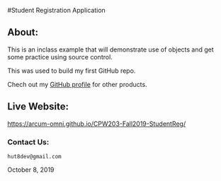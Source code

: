 ﻿#Student Registration Application

## About:
This is an inclass example that will demonstrate use of objects and get some practice using source control.

This was used to build my first GitHub repo.

Chech out my [GitHub profile](https://github.com/arcum-omni)  for other products.

## Live Website:
https://arcum-omni.github.io/CPW203-Fall2019-StudentReg/

### Contact Us:
    hut8dev@gmail.com

October 8, 2019
